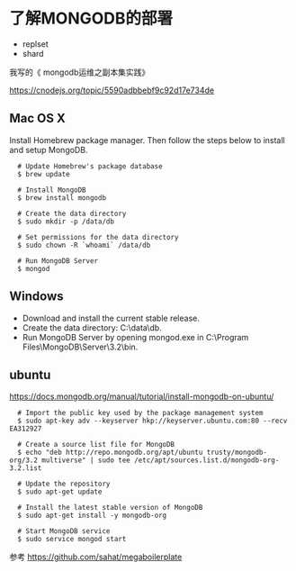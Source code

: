# 了解MONGODB的部署

- replset
- shard

我写的《 mongodb运维之副本集实践》

https://cnodejs.org/topic/5590adbbebf9c92d17e734de


## Mac OS X

Install Homebrew package manager. Then follow the steps below to install and setup MongoDB.

```
  # Update Homebrew's package database
  $ brew update

  # Install MongoDB
  $ brew install mongodb

  # Create the data directory
  $ sudo mkdir -p /data/db

  # Set permissions for the data directory
  $ sudo chown -R `whoami` /data/db

  # Run MongoDB Server
  $ mongod
```

## Windows

- Download and install the current stable release.
- Create the data directory: C:\data\db.
- Run MongoDB Server by opening mongod.exe in C:\Program Files\MongoDB\Server\3.2\bin.

## ubuntu

https://docs.mongodb.org/manual/tutorial/install-mongodb-on-ubuntu/

```
  # Import the public key used by the package management system
  $ sudo apt-key adv --keyserver hkp://keyserver.ubuntu.com:80 --recv EA312927

  # Create a source list file for MongoDB
  $ echo "deb http://repo.mongodb.org/apt/ubuntu trusty/mongodb-org/3.2 multiverse" | sudo tee /etc/apt/sources.list.d/mongodb-org-3.2.list

  # Update the repository
  $ sudo apt-get update

  # Install the latest stable version of MongoDB
  $ sudo apt-get install -y mongodb-org

  # Start MongoDB service
  $ sudo service mongod start
```



参考 https://github.com/sahat/megaboilerplate
